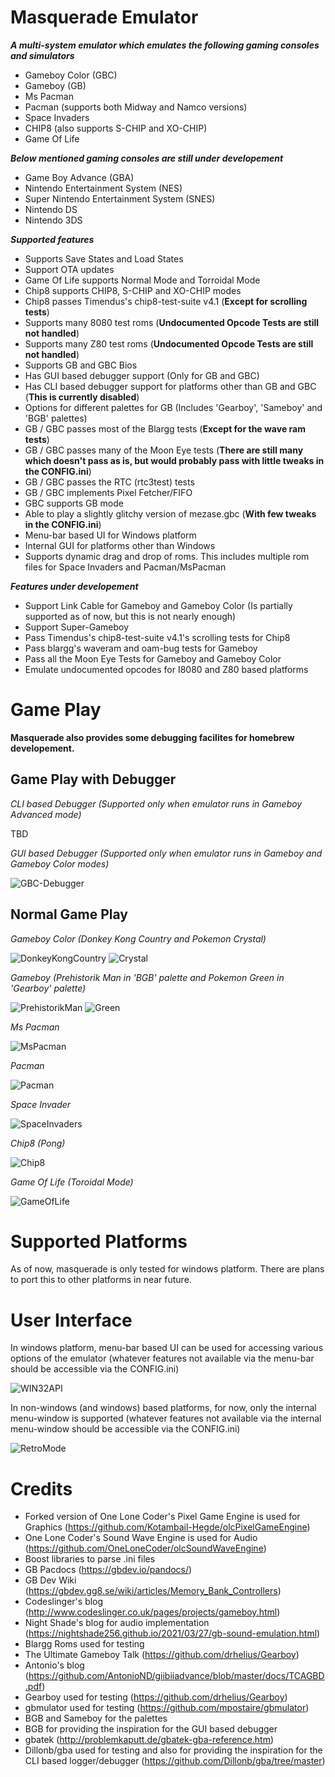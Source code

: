 # Masquerade Emulator

_**A multi-system emulator which emulates the following gaming consoles and simulators**_
* Gameboy Color (GBC)
* Gameboy (GB)
* Ms Pacman
* Pacman (supports both Midway and Namco versions)
* Space Invaders
* CHIP8 (also supports S-CHIP and XO-CHIP)
* Game Of Life

_**Below mentioned gaming consoles are still under developement**_
* Game Boy Advance (GBA)
* Nintendo Entertainment System (NES)
* Super Nintendo Entertainment System (SNES)
* Nintendo DS
* Nintendo 3DS

_**Supported features**_
* Supports Save States and Load States
* Support OTA updates
* Game Of Life supports Normal Mode and Torroidal Mode
* Chip8 supports CHIP8, S-CHIP and XO-CHIP modes
* Chip8 passes Timendus's chip8-test-suite v4.1 (**Except for scrolling tests**)
* Supports many 8080 test roms (**Undocumented Opcode Tests are still not handled**)
* Supports many Z80 test roms (**Undocumented Opcode Tests are still not handled**)
* Supports GB and GBC Bios
* Has GUI based debugger support (Only for GB and GBC)
* Has CLI based debugger support for platforms other than GB and GBC (**This is currently disabled**)
* Options for different palettes for GB (Includes 'Gearboy', 'Sameboy' and 'BGB' palettes)
* GB / GBC passes most of the Blargg tests (**Except for the wave ram tests**)
* GB / GBC passes many of the Moon Eye tests (**There are still many which doesn't pass as is, but would probably pass with little tweaks in the CONFIG.ini**)
* GB / GBC passes the RTC (rtc3test) tests
* GB / GBC implements Pixel Fetcher/FIFO
* GBC supports GB mode
* Able to play a slightly glitchy version of mezase.gbc (**With few tweaks in the CONFIG.ini**) 
* Menu-bar based UI for Windows platform
* Internal GUI for platforms other than Windows
* Supports dynamic drag and drop of roms. This includes multiple rom files for Space Invaders and Pacman/MsPacman

_**Features under developement**_
* Support Link Cable for Gameboy and Gameboy Color (Is partially supported as of now, but this is not nearly enough)
* Support Super-Gameboy
* Pass Timendus's chip8-test-suite v4.1's scrolling tests for Chip8
* Pass blargg's waveram and oam-bug tests for Gameboy
* Pass all the Moon Eye Tests for Gameboy and Gameboy Color
* Emulate undocumented opcodes for I8080 and Z80 based platforms

# Game Play

**Masquerade also provides some debugging facilites for homebrew developement.**

## Game Play with Debugger

_CLI based Debugger (Supported only when emulator runs in Gameboy Advanced mode)_

TBD

_GUI based Debugger (Supported only when emulator runs in Gameboy and Gameboy Color modes)_

![GBC-Debugger](https://github.com/Kotambail-Hegde/Masquerade-Emulator/assets/29670073/50e26ee3-abd8-432a-bbaa-0ca8891fc892)

## Normal Game Play

_Gameboy Color_ _(Donkey Kong Country and Pokemon Crystal)_

![DonkeyKongCountry](https://github.com/Kotambail-Hegde/Masquerade-Emulator/assets/29670073/3d6bfb58-ae88-4b66-b299-ef20faf67112) ![Crystal](https://github.com/Kotambail-Hegde/Masquerade-Emulator/assets/29670073/3b318907-dc70-4488-8552-729b98504603)


_Gameboy_ _(Prehistorik Man in 'BGB' palette and Pokemon Green in 'Gearboy' palette)_

![PrehistorikMan](https://github.com/Kotambail-Hegde/Masquerade-Emulator/assets/29670073/8819c689-b3ad-444e-bece-d43a993e05b7) ![Green](https://github.com/Kotambail-Hegde/Masquerade-Emulator/assets/29670073/519c7f6e-ebb1-4e60-b677-d860ffb0f8a1)


_Ms Pacman_

![MsPacman](https://github.com/Kotambail-Hegde/Masquerade-Emulator/assets/29670073/b55f29d8-fcfb-4d5b-b30c-fb9b8afe0e35) 


_Pacman_

![Pacman](https://github.com/Kotambail-Hegde/Masquerade-Emulator/assets/29670073/81b421c4-bb53-4985-ae15-90d8dd572b5a) 


_Space Invader_

![SpaceInvaders](https://github.com/Kotambail-Hegde/Masquerade-Emulator/assets/29670073/afac2f45-75e0-4a24-b087-1499360cf703)


_Chip8_ _(Pong)_

![Chip8](https://github.com/Kotambail-Hegde/Masquerade-Emulator/assets/29670073/f162afa0-733e-4d4f-8fdf-7a907cb878e2)


_Game Of Life_ _(Toroidal Mode)_

![GameOfLife](https://github.com/Kotambail-Hegde/Masquerade-Emulator/assets/29670073/44bd5adf-bbe5-4edc-a47a-eff03cc8faae)

# Supported Platforms

As of now, masquerade is only tested for windows platform. There are plans to port this to other platforms in near future.

# User Interface

In windows platform, menu-bar based UI can be used for accessing various options of the emulator (whatever features not available via the menu-bar should be accessible via the CONFIG.ini)

![WIN32API](https://github.com/Kotambail-Hegde/Masquerade-Emulator/assets/29670073/8eede049-9db3-48e7-bf88-495378edf06d)

In non-windows (and windows) based platforms, for now, only the internal menu-window is supported (whatever features not available via the internal menu-window should be accessible via the CONFIG.ini)

![RetroMode](https://github.com/Kotambail-Hegde/Masquerade-Emulator/assets/29670073/d4a42d78-6264-4bf3-b574-fab219ee88bc)


# Credits
* Forked version of One Lone Coder's Pixel Game Engine is used for Graphics (https://github.com/Kotambail-Hegde/olcPixelGameEngine)
* One Lone Coder's Sound Wave Engine is used for Audio (https://github.com/OneLoneCoder/olcSoundWaveEngine)
* Boost libraries to parse .ini files
* GB Pacdocs (https://gbdev.io/pandocs/)
* GB Dev Wiki (https://gbdev.gg8.se/wiki/articles/Memory_Bank_Controllers)
* Codeslinger's blog (http://www.codeslinger.co.uk/pages/projects/gameboy.html)
* Night Shade's blog for audio implementation (https://nightshade256.github.io/2021/03/27/gb-sound-emulation.html)
* Blargg Roms used for testing
* The Ultimate Gameboy Talk (https://github.com/drhelius/Gearboy)
* Antonio's blog (https://github.com/AntonioND/giibiiadvance/blob/master/docs/TCAGBD.pdf)
* Gearboy used for testing (https://github.com/drhelius/Gearboy)
* gbmulator used for testing (https://github.com/mpostaire/gbmulator)
* BGB and Sameboy for the palettes
* BGB for providing the inspiration for the GUI based debugger
* gbatek (http://problemkaputt.de/gbatek-gba-reference.htm)
* Dillonb/gba used for testing and also for providing the inspiration for the CLI based logger/debugger (https://github.com/Dillonb/gba/tree/master)





